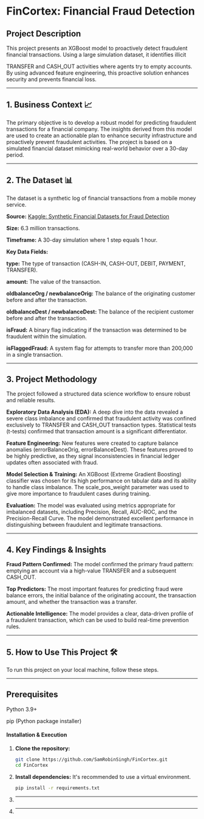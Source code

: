 # FinCortex: Financial Fraud Detection

## Project Description
This project presents an XGBoost model to proactively detect fraudulent financial transactions. Using a large simulation dataset, it identifies illicit 

TRANSFER and CASH_OUT activities where agents try to empty accounts. By using advanced feature engineering, this proactive solution enhances security and prevents financial loss.

---

## 1. Business Context 📈
The primary objective is to develop a robust model for predicting fraudulent transactions for a financial company. The insights derived from this model are used to create an actionable plan to enhance security infrastructure and proactively prevent fraudulent activities. The project is based on a simulated financial dataset mimicking real-world behavior over a 30-day period.

---

## 2. The Dataset 📊
The dataset is a synthetic log of financial transactions from a mobile money service.

**Source:**  [Kaggle: Synthetic Financial Datasets for Fraud Detection](https://www.kaggle.com/datasets/ealaxi/paysim1/data)

**Size:** 6.3 million transactions.

**Timeframe:** A 30-day simulation where 1 step equals 1 hour.

**Key Data Fields:**

**type:** The type of transaction (CASH-IN, CASH-OUT, DEBIT, PAYMENT, TRANSFER).

**amount:** The value of the transaction.

**oldbalanceOrg / newbalanceOrig:** The balance of the originating customer before and after the transaction.

**oldbalanceDest / newbalanceDest:** The balance of the recipient customer before and after the transaction.


**isFraud:** A binary flag indicating if the transaction was determined to be fraudulent within the simulation.

**isFlaggedFraud:** A system flag for attempts to transfer more than 200,000 in a single transaction.

---

## 3. Project Methodology 
The project followed a structured data science workflow to ensure robust and reliable results.

**Exploratory Data Analysis (EDA):** A deep dive into the data revealed a severe class imbalance and confirmed that fraudulent activity was confined exclusively to TRANSFER and CASH_OUT transaction types. Statistical tests (t-tests) confirmed that transaction amount is a significant differentiator.

**Feature Engineering:** New features were created to capture balance anomalies (errorBalanceOrig, errorBalanceDest). These features proved to be highly predictive, as they signal inconsistencies in financial ledger updates often associated with fraud.

**Model Selection & Training:** An XGBoost (Extreme Gradient Boosting) classifier was chosen for its high performance on tabular data and its ability to handle class imbalance. The scale_pos_weight parameter was used to give more importance to fraudulent cases during training.

**Evaluation:** The model was evaluated using metrics appropriate for imbalanced datasets, including Precision, Recall, AUC-ROC, and the Precision-Recall Curve. The model demonstrated excellent performance in distinguishing between fraudulent and legitimate transactions.

---

## 4. Key Findings & Insights 

**Fraud Pattern Confirmed:** The model confirmed the primary fraud pattern: emptying an account via a high-value TRANSFER and a subsequent CASH_OUT.

**Top Predictors:** The most important features for predicting fraud were balance errors, the initial balance of the originating account, the transaction amount, and whether the transaction was a transfer.

**Actionable Intelligence:** The model provides a clear, data-driven profile of a fraudulent transaction, which can be used to build real-time prevention rules.

---

## 5. How to Use This Project 🛠
To run this project on your local machine, follow these steps.

---

## Prerequisites
Python 3.9+

pip (Python package installer)

#### Installation & Execution

1. **Clone the repository:**
   ```bash
   git clone https://github.com/SamRobinSingh/FinCortex.git
   cd FinCortex
2. **Install dependencies:**
   It's recommended to use a virtual environment.
   
   ```bash
   pip install -r requirements.txt
4. ** **
5. ** **

  
   
